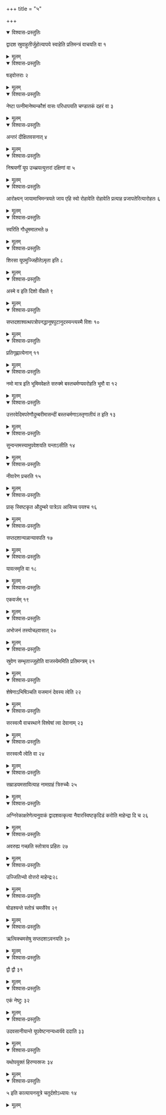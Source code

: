 +++
title = "५"

+++


<details open><summary>विश्वास-प्रस्तुतिः</summary>

द्वादश स्रुवाहुतीर्जुहोत्यापये स्वाहेति प्रतिमन्त्रं वाचयति वा १
</details>

<details><summary>मूलम्</summary>

द्वादश स्रुवाहुतीर्जुहोत्यापये स्वाहेति प्रतिमन्त्रं वाचयति वा १
</details>


<details open><summary>विश्वास-प्रस्तुतिः</summary>

षड्वोत्तराः २
</details>

<details><summary>मूलम्</summary>

षड्वोत्तराः २
</details>


<details open><summary>विश्वास-प्रस्तुतिः</summary>

नेष्टा पत्नीमानेष्यन्कौशं वासः परिधापयति चण्डातकं दहरं वा ३
</details>

<details><summary>मूलम्</summary>

नेष्टा पत्नीमानेष्यन्कौशं वासः परिधापयति चण्डातकं दहरं वा ३
</details>


<details open><summary>विश्वास-प्रस्तुतिः</summary>

अन्तरं दीक्षितवसनात् ४
</details>

<details><summary>मूलम्</summary>

अन्तरं दीक्षितवसनात् ४
</details>


<details open><summary>विश्वास-प्रस्तुतिः</summary>

निश्रयणीं यूप उच्च्रयत्युत्तरां दक्षिणां वा ५
</details>

<details><summary>मूलम्</summary>

निश्रयणीं यूप उच्च्रयत्युत्तरां दक्षिणां वा ५
</details>


<details open><summary>विश्वास-प्रस्तुतिः</summary>

आरोक्ष्यन् जायामाभिमन्त्रयते जाय एहि स्वो रोहावेति रोहावेति प्रत्याह प्रजापतेरित्यारोहतः ६
</details>

<details><summary>मूलम्</summary>

आरोक्ष्यन् जायामाभिमन्त्रयते जाय एहि स्वो रोहावेति रोहावेति प्रत्याह प्रजापतेरित्यारोहतः ६
</details>


<details open><summary>विश्वास-प्रस्तुतिः</summary>

स्वरिति गौधूममालभते ७
</details>

<details><summary>मूलम्</summary>

स्वरिति गौधूममालभते ७
</details>


<details open><summary>विश्वास-प्रस्तुतिः</summary>

शिरसा यूपमुज्जिहीतेऽमृता इति ८
</details>

<details><summary>मूलम्</summary>

शिरसा यूपमुज्जिहीतेऽमृता इति ८
</details>


<details open><summary>विश्वास-प्रस्तुतिः</summary>

अस्मे व इति दिशो वीक्षते ९
</details>

<details><summary>मूलम्</summary>

अस्मे व इति दिशो वीक्षते ९
</details>


<details open><summary>विश्वास-प्रस्तुतिः</summary>

सप्तदशाश्वत्थपत्रोपनद्धानूषपुटानुदस्यन्त्यस्मै विशः १०
</details>

<details><summary>मूलम्</summary>

सप्तदशाश्वत्थपत्रोपनद्धानूषपुटानुदस्यन्त्यस्मै विशः १०
</details>


<details open><summary>विश्वास-प्रस्तुतिः</summary>

प्रतिगृह्णात्येनान् ११
</details>

<details><summary>मूलम्</summary>

प्रतिगृह्णात्येनान् ११
</details>


<details open><summary>विश्वास-प्रस्तुतिः</summary>

नमो मात्र इति भूमिमवेक्षते सरुक्मे बस्तचर्मण्यवरोहति भूमौ वा १२
</details>

<details><summary>मूलम्</summary>

नमो मात्र इति भूमिमवेक्षते सरुक्मे बस्तचर्मण्यवरोहति भूमौ वा १२
</details>


<details open><summary>विश्वास-प्रस्तुतिः</summary>

उत्तरवेदिमपरेणौदुम्बरीमासन्दीं बस्तचर्मणाऽस्तृणातीयं त इति १३
</details>

<details><summary>मूलम्</summary>

उत्तरवेदिमपरेणौदुम्बरीमासन्दीं बस्तचर्मणाऽस्तृणातीयं त इति १३
</details>


<details open><summary>विश्वास-प्रस्तुतिः</summary>

सुन्वन्तमस्यामुपवेशयति यन्ताऽसीति १४
</details>

<details><summary>मूलम्</summary>

सुन्वन्तमस्यामुपवेशयति यन्ताऽसीति १४
</details>


<details open><summary>विश्वास-प्रस्तुतिः</summary>

नीवारेण प्रचरति १५
</details>

<details><summary>मूलम्</summary>

नीवारेण प्रचरति १५
</details>


<details open><summary>विश्वास-प्रस्तुतिः</summary>

प्राक् स्विष्टकृत औदुम्बरे पात्रेऽप आसिच्य पयश्च १६
</details>

<details><summary>मूलम्</summary>

प्राक् स्विष्टकृत औदुम्बरे पात्रेऽप आसिच्य पयश्च १६
</details>


<details open><summary>विश्वास-प्रस्तुतिः</summary>

सप्तदशान्यन्नान्यावपति १७
</details>

<details><summary>मूलम्</summary>

सप्तदशान्यन्नान्यावपति १७
</details>


<details open><summary>विश्वास-प्रस्तुतिः</summary>

यावत्स्मृति वा १८
</details>

<details><summary>मूलम्</summary>

यावत्स्मृति वा १८
</details>


<details open><summary>विश्वास-प्रस्तुतिः</summary>

एकवर्जम् १९
</details>

<details><summary>मूलम्</summary>

एकवर्जम् १९
</details>


<details open><summary>विश्वास-प्रस्तुतिः</summary>

अभोजनं तस्योच्छ्वासात् २०
</details>

<details><summary>मूलम्</summary>

अभोजनं तस्योच्छ्वासात् २०
</details>


<details open><summary>विश्वास-प्रस्तुतिः</summary>

स्रुवेण सम्भृताज्जुहोति वाजस्येममिति प्रतिमन्त्रम् २१
</details>

<details><summary>मूलम्</summary>

स्रुवेण सम्भृताज्जुहोति वाजस्येममिति प्रतिमन्त्रम् २१
</details>


<details open><summary>विश्वास-प्रस्तुतिः</summary>

शेषेणाऽभिषिञ्चति यजमानं देवस्य त्वेति २२
</details>

<details><summary>मूलम्</summary>

शेषेणाऽभिषिञ्चति यजमानं देवस्य त्वेति २२
</details>


<details open><summary>विश्वास-प्रस्तुतिः</summary>

सरस्वत्यै वाचस्थाने विश्वेषां त्वा देवानाम् २३
</details>

<details><summary>मूलम्</summary>

सरस्वत्यै वाचस्थाने विश्वेषां त्वा देवानाम् २३
</details>


<details open><summary>विश्वास-प्रस्तुतिः</summary>

सरस्वत्यै त्वेति वा २४
</details>

<details><summary>मूलम्</summary>

सरस्वत्यै त्वेति वा २४
</details>


<details open><summary>विश्वास-प्रस्तुतिः</summary>

सम्राडयमसावित्याह नामग्राहं त्रिरुच्चैः २५
</details>

<details><summary>मूलम्</summary>

सम्राडयमसावित्याह नामग्राहं त्रिरुच्चैः २५
</details>


<details open><summary>विश्वास-प्रस्तुतिः</summary>

अग्निरेकाक्षरेणेत्यनुवाकं द्वादशवत्कृत्वा नैवारस्विष्टकृदिडं करोति माहेन्द्रा दि च २६
</details>

<details><summary>मूलम्</summary>

अग्निरेकाक्षरेणेत्यनुवाकं द्वादशवत्कृत्वा नैवारस्विष्टकृदिडं करोति माहेन्द्रा दि च २६
</details>


<details open><summary>विश्वास-प्रस्तुतिः</summary>

अवरुह्य गच्छति स्तोत्राय प्रहितः २७
</details>

<details><summary>मूलम्</summary>

अवरुह्य गच्छति स्तोत्राय प्रहितः २७
</details>


<details open><summary>विश्वास-प्रस्तुतिः</summary>

उज्जितिभ्यो वोत्तरो माहेन्द्रः२८
</details>

<details><summary>मूलम्</summary>

उज्जितिभ्यो वोत्तरो माहेन्द्रः२८
</details>


<details open><summary>विश्वास-प्रस्तुतिः</summary>

षोडश्यन्ते स्तोत्रं चमसैरेव २९
</details>

<details><summary>मूलम्</summary>

षोडश्यन्ते स्तोत्रं चमसैरेव २९
</details>


<details open><summary>विश्वास-प्रस्तुतिः</summary>

ऋत्विक्चमसेषु सप्तदशाऽवनयति ३०
</details>

<details><summary>मूलम्</summary>

ऋत्विक्चमसेषु सप्तदशाऽवनयति ३०
</details>


<details open><summary>विश्वास-प्रस्तुतिः</summary>

द्वौ द्वौ ३१
</details>

<details><summary>मूलम्</summary>

द्वौ द्वौ ३१
</details>


<details open><summary>विश्वास-प्रस्तुतिः</summary>

एकं नेष्टुः ३२
</details>

<details><summary>मूलम्</summary>

एकं नेष्टुः ३२
</details>


<details open><summary>विश्वास-प्रस्तुतिः</summary>

उदवसानीयान्ते यूपवेष्टनान्यध्वर्यवे ददाति ३३
</details>

<details><summary>मूलम्</summary>

उदवसानीयान्ते यूपवेष्टनान्यध्वर्यवे ददाति ३३
</details>


<details open><summary>विश्वास-प्रस्तुतिः</summary>

यथोपयुक्तं हिरण्यस्रजः ३४
</details>

<details><summary>मूलम्</summary>

यथोपयुक्तं हिरण्यस्रजः ३४
</details>


<details open><summary>विश्वास-प्रस्तुतिः</summary>

५ इति कात्यायनसूत्रे चतुर्दशोऽध्यायः १४
</details>

<details><summary>मूलम्</summary>

५ इति कात्यायनसूत्रे चतुर्दशोऽध्यायः १४
</details>
  
